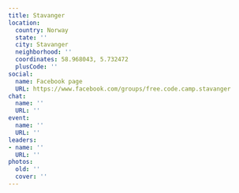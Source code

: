 ```yaml
---
title: Stavanger
location:
  country: Norway
  state: ''
  city: Stavanger
  neighborhood: ''
  coordinates: 58.968043, 5.732472
  plusCode: ''
social:
  name: Facebook page
  URL: https://www.facebook.com/groups/free.code.camp.stavanger
chat:
  name: ''
  URL: ''
event:
  name: ''
  URL: ''
leaders:
- name: ''
  URL: ''
photos:
  old: ''
  cover: ''
---
```

